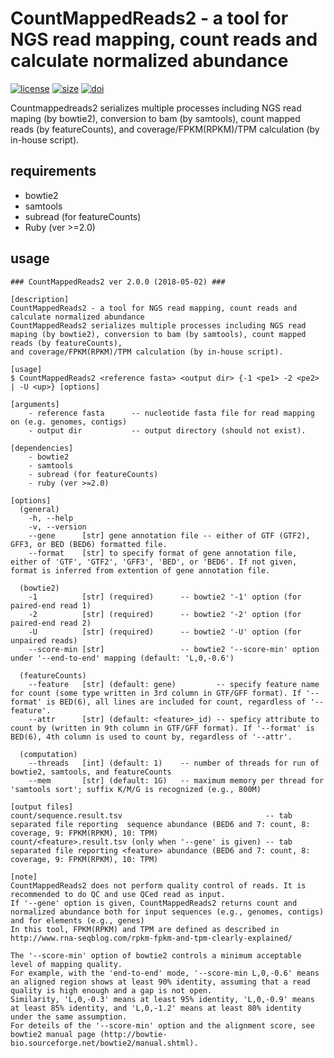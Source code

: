
# CountMappedReads2 - a tool for NGS read mapping, count reads and calculate normalized abundance

[![license](https://img.shields.io/github/license/mashape/apistatus.svg)](/LICENSE)
[![size](https://img.shields.io/github/size/webcaetano/craft/build/phaser-craft.min.js.svg)]()
[![doi](https://img.shields.io/badge/doi-10.1093%2Fbioinformatics%2Fbtx157-blue.svg?style=flat)](https://doi.org/10.1093/bioinformatics/btx157)

Countmappedreads2 serializes multiple processes including NGS read maping (by bowtie2), conversion to bam (by samtools), count mapped reads (by featureCounts), and coverage/FPKM(RPKM)/TPM calculation (by in-house script).

## requirements
* bowtie2
* samtools
* subread (for featureCounts)
* Ruby (ver >=2.0)

## usage 
```
### CountMappedReads2 ver 2.0.0 (2018-05-02) ###

[description]
CountMappedReads2 - a tool for NGS read mapping, count reads and calculate normalized abundance
CountMappedReads2 serializes multiple processes including NGS read maping (by bowtie2), conversion to bam (by samtools), count mapped reads (by featureCounts),
and coverage/FPKM(RPKM)/TPM calculation (by in-house script).

[usage]
$ CountMappedReads2 <reference fasta> <output dir> {-1 <pe1> -2 <pe2> | -U <up>} [options]

[arguments]
    - reference fasta      -- nucleotide fasta file for read mapping on (e.g. genomes, contigs)
    - output dir           -- output directory (should not exist).

[dependencies]
    - bowtie2
    - samtools
    - subread (for featureCounts)
    - ruby (ver >=2.0)

[options]
  (general)
    -h, --help
    -v, --version
    --gene      [str] gene annotation file -- either of GTF (GTF2), GFF3, or BED (BED6) formatted file.
    --format    [str] to specify format of gene annotation file, either of 'GTF', 'GTF2', 'GFF3', 'BED', or 'BED6'. If not given, format is inferred from extention of gene annotation file.

  (bowtie2)
    -1          [str] (required)      -- bowtie2 '-1' option (for paired-end read 1)
    -2          [str] (required)      -- bowtie2 '-2' option (for paired-end read 2)
    -U          [str] (required)      -- bowtie2 '-U' option (for unpaired reads)
    --score-min [str]                 -- bowtie2 '--score-min' option under '--end-to-end' mapping (default: 'L,0,-0.6')

  (featureCounts)
    --feature   [str] (default: gene)         -- specify feature name for count (some type written in 3rd column in GTF/GFF format). If '--format' is BED(6), all lines are included for count, regardless of '--feature'.
    --attr      [str] (default: <feature>_id) -- speficy attribute to count by (written in 9th column in GTF/GFF format). If '--format' is BED(6), 4th column is used to count by, regardless of '--attr'.

  (computation)
    --threads   [int] (default: 1)    -- number of threads for run of bowtie2, samtools, and featureCounts
    --mem       [str] (default: 1G)   -- maximum memory per thread for 'samtools sort'; suffix K/M/G is recognized (e.g., 800M)

[output files]
count/sequence.result.tsv                                -- tab separated file reporting  sequence abundance (BED6 and 7: count, 8: coverage, 9: FPKM(RPKM), 10: TPM)
count/<feature>.result.tsv (only when '--gene' is given) -- tab separated file reporting <feature> abundance (BED6 and 7: count, 8: coverage, 9: FPKM(RPKM), 10: TPM)

[note]
CountMappedReads2 does not perform quality control of reads. It is recommended to do QC and use QCed read as input.
If '--gene' option is given, CountMappedReads2 returns count and normalized abundance both for input sequences (e.g., genomes, contigs) and for elements (e.g., genes)
In this tool, FPKM(RPKM) and TPM are defined as described in http://www.rna-seqblog.com/rpkm-fpkm-and-tpm-clearly-explained/

The '--score-min' option of bowtie2 controls a minimum acceptable level of mapping quality.
For example, with the 'end-to-end' mode, '--score-min L,0,-0.6' means an aligned region shows at least 90% identity, assuming that a read quality is high enough and a gap is not open.
Similarity, 'L,0,-0.3' means at least 95% identity, 'L,0,-0.9' means at least 85% identity, and 'L,0,-1.2' means at least 80% identity under the same assumption.
For deteils of the '--score-min' option and the alignment score, see bowtie2 manual page (http://bowtie-bio.sourceforge.net/bowtie2/manual.shtml).
```

